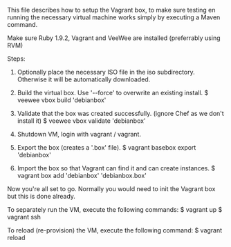 This file describes how to setup the Vagrant box, to make sure testing en running the necessary virtual machine works simply by executing a Maven command.

Make sure Ruby 1.9.2, Vagrant and VeeWee are installed (preferrably using RVM)

Steps:

1) Optionally place the necessary ISO file in the iso subdirectory. Otherwise it will be automatically downloaded.

2) Build the virtual box. Use '--force' to overwrite an existing install.
$ veewee vbox build 'debianbox'

3) Validate that the box was created successfully. (ignore Chef as we don't install it)
$ veewee vbox validate 'debianbox'

4) Shutdown VM, login with vagrant / vagrant.

5) Export the box (creates a '.box' file).
$ vagrant basebox export 'debianbox'

6) Import the box so that Vagrant can find it and can create instances.
$ vagrant box add 'debianbox' 'debianbox.box'


Now you're all set to go. Normally you would need to init the Vagrant box but this is done already.

To separately run the VM, execute the following commands:
$ vagrant up
$ vagrant ssh

To reload (re-provision) the VM, execute the following command:
$ vagrant reload


